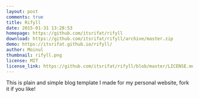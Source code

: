 ```yaml
---
layout: post
comments: true
title: Rifyll
date: 2015-01-31 13:28:53
homepage: https://github.com/itsrifat/rifyll
download: https://github.com/itsrifat/rifyll/archive/master.zip
demo: https://itsrifat.github.io/rifyll/
author: Moinul
thumbnail: rifyll.png
license: MIT
license_link: https://github.com/itsrifat/rifyll/blob/master/LICENSE.md
---
```


This is plain and simple blog template I made for my personal website, fork it if you like!
